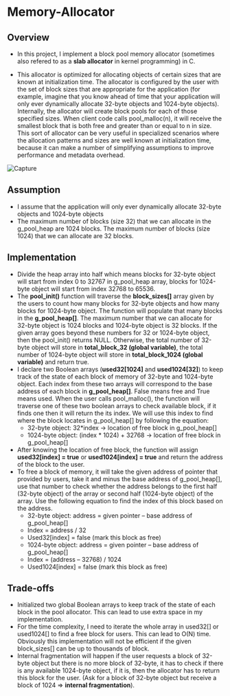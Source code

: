 # Memory-Allocator

## Overview
   * In this project, I implement a block pool memory allocator (sometimes also refered to as a **slab allocator** in kernel programming) in C. <br />

   * This allocator is optimized for allocating objects of certain sizes that are known at initialization time. The allocator is configured by the user with the set of block sizes that are appropriate for the application (for example, imagine that you know ahead of time that your application will only ever dynamically allocate 32-byte objects and 1024-byte objects). Internally, the allocator will create block pools for each of those specified sizes. When client code calls pool_malloc(n), it will receive the smallest block that is both free and greater than or equal to n in size. This sort of allocator can be very useful in specialized scenarios where the allocation patterns and sizes are well known at initialization time, because it can make a number of simplifying assumptions to improve performance and metadata overhead.

![Capture](https://github.com/ktran1005/Memory-Allocator/assets/88155108/83d7d84b-661a-4f40-916b-619f6d68937a)

## Assumption <br />
   * I assume that the application will only ever dynamically allocate 32-byte objects and 1024-byte objects 
   * The maximum number of blocks (size 32) that we can allocate in the g_pool_heap are 1024 blocks. The maximum number of blocks (size 1024) that we can allocate are 32 blocks.

## Implementation
   *  Divide the heap array into half which means blocks for 32-byte object will start from index 0 to 32767 in g_pool_heap array, blocks for 1024-byte object will start from index 32768 to 65536. <br />
   *  The **pool_init()** function will traverse the **block_sizes[]** array given by the users to count how many blocks for 32-byte objects and how many blocks for 1024-byte object. The function will populate that many blocks in the **g_pool_heap[]**. The maximum number that we can allocate for 32-byte object is 1024 blocks and 1024-byte object is 32 blocks. If the given array goes beyond these numbers for 32 or 1024-byte object, then the pool_init() 
returns NULL. Otherwise, the total number of 32-byte object will store in **total_block_32 (global variable)**, the total number of 1024-byte object will store in **total_block_1024 (global variable)** and return true. <br />
   * I declare two Boolean arrays (**used32[1024]** and **used1024[32]**) to keep track of the state of each block of memory of 32-byte and 1024-byte object. Each index from these two arrays will correspond to the base address of each block in **g_pool_heap[]**. False means free and True means used. When the user calls pool_malloc(), the function will traverse one of these two boolean arrays to check available block, if it finds one then it will return the its index. We will use this index to find where the block locates in g_pool_heap[] by following the equation:
      * 32-byte object: 32*index -> location of free block in g_pool_heap[] 
      * 1024-byte object: (index * 1024) + 32768 -> location of free block in g_pool_heap[]
   * After knowing the location of free block, the function will assign **used32[index] = true** or **used1024[index] = true** and return the address of the block to the user.
   *  To free a block of memory, it will take the given address of pointer that provided by users, take it and minus the base address of g_pool_heap[], use that number to check whether the address belongs to the first half (32-byte object) of the array or second half (1024-byte object) of the array. Use the following equation to find the index of this block based on the address.
      *  32-byte object:  address = given pointer – base address of g_pool_heap[]
      *  Index = address / 32
      *  Used32[index] = false (mark this block as free)
      *  1024-byte object: address = given pointer – base address of g_pool_heap[]
      *  Index = (address – 32768) / 1024
      *  Used1024[index] = false (mark this block as free)
## Trade-offs
   * Initialized two global Boolean arrays to keep track of the state of each block in the pool allocator. This can lead to use extra space in my implementation.
   *  For the time complexity, I need to iterate the whole array in used32[] or used1024[] to find a free block for users. This can lead to O(N) time. Obviously this implementation will not be efficient if the given block_sizes[] can be up to thousands of block.
   *  Internal fragmentation will happen if the user requests a block of 32-byte object but there is no more block of 32-byte, it has to check if there is any available 1024-byte object, if it is, then the allocator has to return this block for the user. (Ask for a block of 32-byte object but receive a block of 1024 => **internal fragmentation**).
